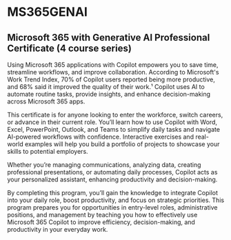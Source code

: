 # MS365GENAI
## Microsoft 365 with Generative AI Professional Certificate (4 course series)

Using Microsoft 365 applications with Copilot empowers you to save time, streamline workflows, and improve collaboration. According to Microsoft's Work Trend Index, 70% of Copilot users reported being more productive, and 68% said it improved the quality of their work.¹ Copilot uses AI to automate routine tasks, provide insights, and enhance decision-making across Microsoft 365 apps.

This certificate is for anyone looking to enter the workforce, switch careers, or advance in their current role. You’ll learn how to use Copilot with Word, Excel, PowerPoint, Outlook, and Teams to simplify daily tasks and navigate AI-powered workflows with confidence. Interactive exercises and real-world examples will help you build a portfolio of projects to showcase your skills to potential employers.

Whether you’re managing communications, analyzing data, creating professional presentations, or automating daily processes, Copilot acts as your personalized assistant, enhancing productivity and decision-making.

By completing this program, you’ll gain the knowledge to integrate Copilot into your daily role, boost productivity, and focus on strategic priorities. This program prepares you for opportunities in entry-level roles, administrative positions, and management by teaching you how to effectively use Microsoft 365 Copilot to improve efficiency, decision-making, and productivity in your everyday work.
